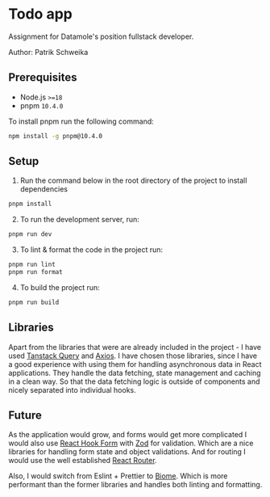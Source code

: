 # Todo app

Assignment for Datamole's position fullstack developer.

Author: Patrik Schweika

## Prerequisites

- Node.js `>=18`
- pnpm `10.4.0`

To install pnpm run the following command:

```bash
npm install -g pnpm@10.4.0
```

## Setup

1. Run the command below in the root directory of the project to install dependencies

```bash
pnpm install
```

2. To run the development server, run:

```bash
pnpm run dev
```

3. To lint & format the code in the project run:

```bash
pnpm run lint
pnpm run format
```

4. To build the project run:

```bash
pnpm run build
```

## Libraries

Apart from the libraries that were are already included in the project - I have used [Tanstack Query](https://tanstack.com/query/latest) and [Axios](https://github.com/axios/axios). 
I have chosen those libraries, since I have a good experience with using them for handling asynchronous data in React applications.
They handle the data fetching, state management and caching in a clean way. 
So that the data fetching logic is outside of components and nicely separated into individual hooks.

## Future

As the application would grow, and forms would get more complicated I would also use [React Hook Form](https://react-hook-form.com/) with [Zod](https://zod.dev/) for validation.
Which are a nice libraries for handling form state and object validations. And for routing I would use the well established [React Router](https://reactrouter.com/).

Also, I would switch from Eslint + Prettier to [Biome](https://biomejs.dev/). 
Which is more performant than the former libraries and handles both linting and formatting. 
